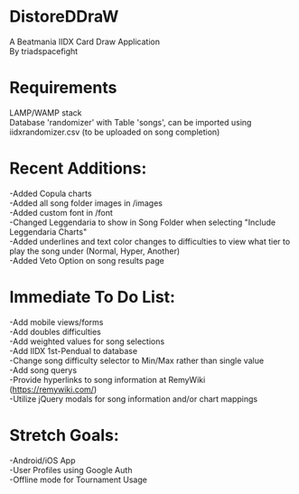 # DistoreDDraW
A Beatmania IIDX Card Draw Application<br>
By triadspacefight

# Requirements
LAMP/WAMP stack<br>
Database 'randomizer' with Table 'songs', can be imported using iidxrandomizer.csv (to be uploaded on song completion)

# Recent Additions:
-Added Copula charts<br>
-Added all song folder images in /images<br>
-Added custom font in /font<br>
-Changed Leggendaria to show in Song Folder when selecting "Include Leggendaria Charts"<br>
-Added underlines and text color changes to difficulties to view what tier to play the song under (Normal, Hyper, Another)</br>
-Added Veto Option on song results page

# Immediate To Do List:
-Add mobile views/forms<br>
-Add doubles difficulties<br>
-Add weighted values for song selections<br>
-Add IIDX 1st-Pendual to database<br>
-Change song difficulty selector to Min/Max rather than single value<br>
-Add song querys<br>
-Provide hyperlinks to song information at RemyWiki (https://remywiki.com/)<br>
-Utilize jQuery modals for song information and/or chart mappings

# Stretch Goals:
-Android/iOS App<br>
-User Profiles using Google Auth<br>
-Offline mode for Tournament Usage
